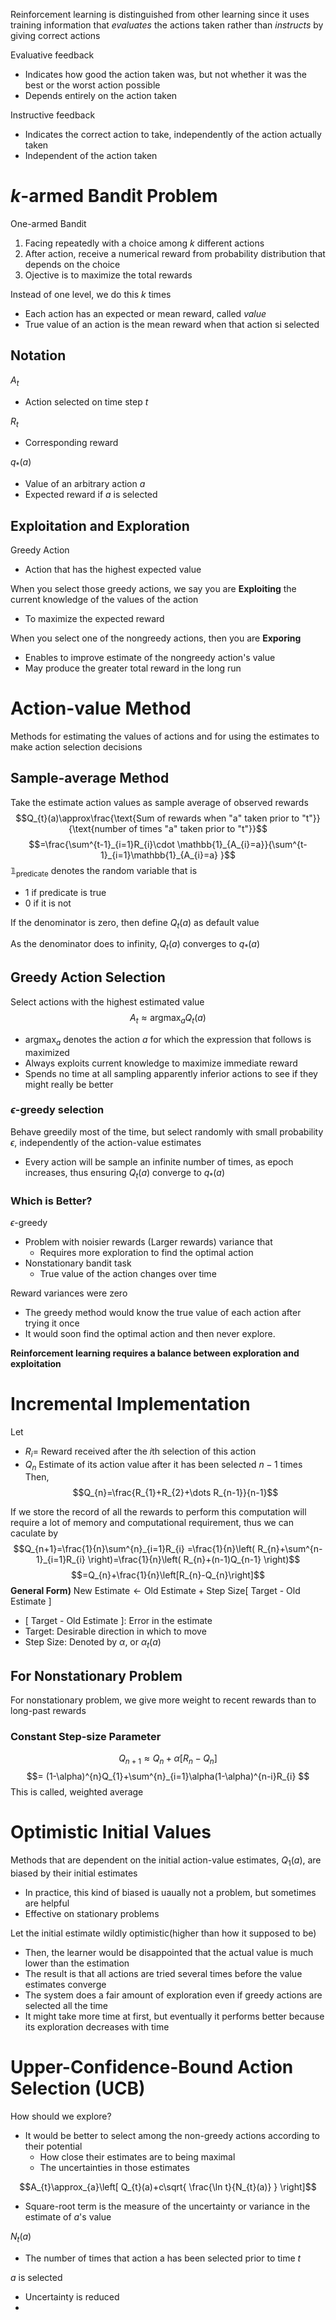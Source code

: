 Reinforcement learning is distinguished from other learning since it uses training information that *evaluates* the actions taken rather than *instructs* by giving correct actions

Evaluative feedback
- Indicates how good the action taken was, but not whether it was the best or the worst action possible
- Depends entirely on the action taken

Instructive feedback
- Indicates the correct action to take, independently of the action actually taken
- Independent of the action taken

# $k$-armed Bandit Problem

One-armed Bandit
1. Facing repeatedly with a choice among $k$ different actions
2. After action, receive a numerical reward from probability distribution that depends on the choice
3. Ojective is to maximize the total rewards

Instead of one level, we do this $k$ times
- Each action has an expected or mean reward, called *value*
- True value of an action is the mean reward when that action si selected

## Notation
$A_{t}$
- Action selected on time step $t$
 
$R_{t}$
- Corresponding reward

$q_{*}(a)$
- Value of an arbitrary action $a$
- Expected reward if $a$ is selected

## Exploitation and Exploration
Greedy Action
- Action that has the highest expected value

When you select those greedy actions, we say you are **Exploiting**
the current knowledge of the values of the action
- To maximize the expected reward

When you select one of the nongreedy actions, then you are **Exporing**
- Enables to improve estimate of the nongreedy action's value
- May produce the greater total reward in the long run

# Action-value Method
Methods for estimating the values of actions and for using the estimates to make action selection decisions

## Sample-average Method
Take the estimate action values as sample average of observed rewards
$$Q_{t}(a)\approx\frac{\text{Sum of rewards when "a" taken prior to "t"}}{\text{number of times "a" taken prior to "t"}}$$
$$=\frac{\sum^{t-1}_{i=1}R_{i}\cdot \mathbb{1}_{A_{i}=a}}{\sum^{t-1}_{i=1}\mathbb{1}_{A_{i}=a} }$$
$\mathbb{1}_{\text{predicate}}$ denotes the random variable that is 
- 1 if predicate is true
- 0 if it is not

If the denominator is zero, then define $Q_{t}(a)$ as default value

As the denominator does to infinity, $Q_{t}(a)$ converges to $q_{*}(a)$

## Greedy Action Selection
Select actions with the highest estimated value
$$A_{t}\approx \text{argmax}_{a}Q_{t}(a)$$
- $\text{argmax}_{a}$ denotes the action $a$ for which the expression that follows is maximized
- Always exploits current knowledge to maximize immediate reward
- Spends no time at all sampling apparently inferior actions to see if they might really be better

### $\epsilon$-greedy selection
Behave greedily most of the time, but select randomly with small probability $\epsilon$, independently of the action-value estimates
- Every action will be sample an infinite number of times, as epoch increases, thus ensuring $Q_{t}(a)$ converge to $q_{*}(a)$

### Which is Better?
 $\epsilon$-greedy
- Problem with noisier rewards (Larger rewards) variance that 
	- Requires more exploration to find the optimal action
- Nonstationary bandit task
	- True value of the action changes over time

Reward variances were zero
- The greedy method would know the true value of each action after trying it once
- It would soon find the optimal action and then never explore.

**Reinforcement learning requires a balance between exploration and exploitation**

# Incremental Implementation
Let 
- $R_{i}=$ Reward received after the $i$th selection of this action
- $Q_{n}$ Estimate of its action value after it has been selected $n-1$ times
Then,
$$Q_{n}=\frac{R_{1}+R_{2}+\dots R_{n-1}}{n-1}$$

If we store the record of all the rewards to perform this computation will require a lot of memory and computational requirement, thus we can caculate by
$$Q_{n+1}=\frac{1}{n}\sum^{n}_{i=1}R_{i} =\frac{1}{n}\left( R_{n}+\sum^{n-1}_{i=1}R_{i}  \right)=\frac{1}{n}\left( R_{n}+(n-1)Q_{n-1}  \right)$$
$$=Q_{n}+\frac{1}{n}\left[R_{n}-Q_{n}\right]$$
**General Form)**
$\text{New Estimate}\leftarrow\text{Old Estimate}+\text{Step Size}[\text{ Target - Old Estimate }]$
- $[\text{ Target - Old Estimate }]$: Error in the estimate
- $\text{Target}$: Desirable direction in which to move
- $\text{Step Size}$: Denoted by $\alpha$, or $\alpha_{t}(a)$

## For Nonstationary Problem
For nonstationary problem, we give more weight to recent rewards than to long-past rewards

### Constant Step-size Parameter
$$Q_{n+1}\approx Q_{n}+\alpha\left[R_{n}-Q_{n}\right]$$
$$= (1-\alpha)^{n}Q_{1}+\sum^{n}_{i=1}\alpha(1-\alpha)^{n-i}R_{i} $$
This is called, weighted average

# Optimistic Initial Values
Methods that are dependent on the initial action-value estimates, $Q_1(a)$, are biased by their initial estimates
- In practice, this kind of biased is uaually not a problem, but sometimes are helpful
- Effective on stationary problems

Let the initial estimate wildly optimistic(higher than how it supposed to be)
- Then, the learner would be disappointed that the actual value is much lower than the estimation
- The result is that all actions are tried several times before the value estimates converge
- The system does a fair amount of exploration even if greedy actions are selected all the time
- It might take more time at first, but eventually it performs better because its exploration decreases with time


# Upper-Confidence-Bound Action Selection (UCB)
How should we explore?
- It would be better to select among the non-greedy actions according to their potential
	- How close their estimates are to being maximal 
	- The uncertainties in those estimates


$$A_{t}\approx_{a}\left[ Q_{t}(a)+c\sqrt{ \frac{\ln t}{N_{t}(a)} } \right]$$
- Square-root term is the measure of the uncertainty or variance in the estimate of $a$'s value

$N_{t}(a)$
- The number of times that action a has been selected prior to time $t$

$a$ is selected
- Uncertainty is reduced
- 